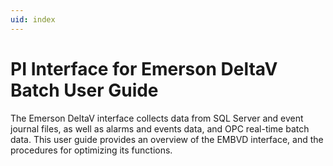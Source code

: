 ```yaml
---
uid: index
---
```


# PI Interface for Emerson DeltaV Batch User Guide

The Emerson DeltaV interface collects data from SQL Server and event journal files, as well as alarms and events data, and OPC real-time batch data. This user guide provides an overview of the EMBVD interface, and the procedures for optimizing its functions.



